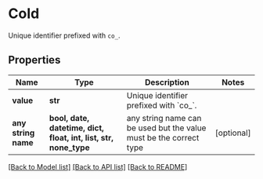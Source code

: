 # CoId

Unique identifier prefixed with `co_`.

## Properties
Name | Type | Description | Notes
------------ | ------------- | ------------- | -------------
**value** | **str** | Unique identifier prefixed with &#x60;co_&#x60;. | 
**any string name** | **bool, date, datetime, dict, float, int, list, str, none_type** | any string name can be used but the value must be the correct type | [optional]

[[Back to Model list]](../README.md#documentation-for-models) [[Back to API list]](../README.md#documentation-for-api-endpoints) [[Back to README]](../README.md)


